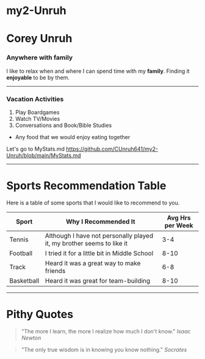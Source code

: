 # my2-Unruh
# Corey Unruh
### Anywhere with family

I like to relax when and where I can spend time with my **family**.
Finding it **enjoyable** to be by them.

***

### Vacation Activities
1. Play Boardgames
2. Watch TV/Movies
3. Conversations and Book/Bible Studies

* Any food that we would enjoy eating together

Let's go to MyStats.md <https://github.com/CUnruh641/my2-Unruh/blob/main/MyStats.md>

***

# Sports Recommendation Table

Here is a table of some sports that I would like to recommend to you.

| Sport | Why I Recommended It | Avg Hrs per Week |
| --- | --- | --- |
| Tennis | Although I have not personally played it, my brother seems to like it | 3-4 |
| Football | I tried it for a little bit in Middle School | 8-10 |
| Track | Heard it was a great way to make friends | 6-8 |
| Basketball | Heard it was great for team-building | 8-10 |

***

# Pithy Quotes

> "The more I learn, the more I realize how much I don't know." *Isaac Newton*

> "The only true wisdom is in knowing you know nothing." *Socrates*

